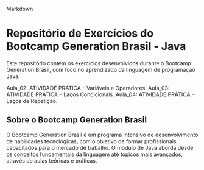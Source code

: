 Markdown

# Repositório de Exercícios do Bootcamp Generation Brasil - Java

Este repositório contém os exercícios desenvolvidos durante o Bootcamp Generation Brasil, com foco no aprendizado da linguagem de programação Java.

Aula_02:  ATIVIDADE PRÁTICA – Variáveis e Operadores.
Aula_03: ATIVIDADE PRÁTICA  – Laços Condicionais.
Aula_04: ATIVIDADE PRÁTICA  – Laços de Repetição.

## Sobre o Bootcamp Generation Brasil

O Bootcamp Generation Brasil é um programa intensivo de desenvolvimento de habilidades tecnológicas, 
com o objetivo de formar profissionais capacitados para o mercado de trabalho. 
O módulo de Java aborda desde os conceitos fundamentais da linguagem até tópicos mais avançados, através de aulas teóricas e práticas.
